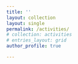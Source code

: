 ```yaml
---
title: ''
layout: collection
layout: single
permalink: /activities/
# collection: activities
# entries_layout: grid
author_profile: true

---
```

